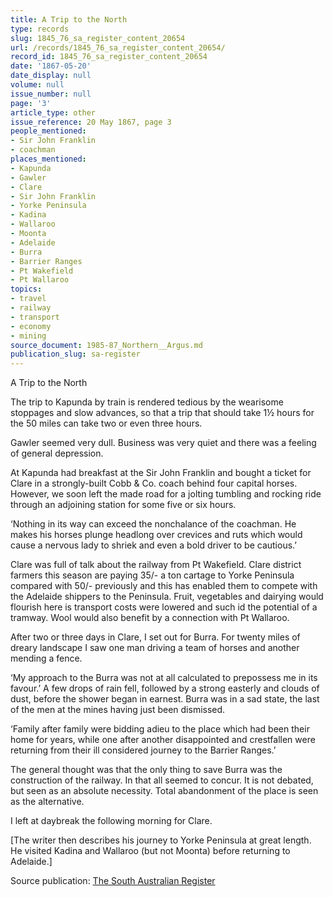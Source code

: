```yaml
---
title: A Trip to the North
type: records
slug: 1845_76_sa_register_content_20654
url: /records/1845_76_sa_register_content_20654/
record_id: 1845_76_sa_register_content_20654
date: '1867-05-20'
date_display: null
volume: null
issue_number: null
page: '3'
article_type: other
issue_reference: 20 May 1867, page 3
people_mentioned:
- Sir John Franklin
- coachman
places_mentioned:
- Kapunda
- Gawler
- Clare
- Sir John Franklin
- Yorke Peninsula
- Kadina
- Wallaroo
- Moonta
- Adelaide
- Burra
- Barrier Ranges
- Pt Wakefield
- Pt Wallaroo
topics:
- travel
- railway
- transport
- economy
- mining
source_document: 1985-87_Northern__Argus.md
publication_slug: sa-register
---
```


A Trip to the North

The trip to Kapunda by train is rendered tedious by the wearisome stoppages and slow advances, so that a trip that should take 1½ hours for the 50 miles can take two or even three hours.

Gawler seemed very dull.  Business was very quiet and there was a feeling of general depression.

At Kapunda had breakfast at the Sir John Franklin and bought a ticket for Clare in a strongly-built Cobb & Co. coach behind four capital horses.  However, we soon left the made road for a jolting tumbling and rocking ride through an adjoining station for some five or six hours.

‘Nothing in its way can exceed the nonchalance of the coachman.  He makes his horses plunge headlong over crevices and ruts which would cause a nervous lady to shriek and even a bold driver to be cautious.’

Clare was full of talk about the railway from Pt Wakefield.  Clare district farmers this season are paying 35/- a ton cartage to Yorke Peninsula compared with 50/- previously and this has enabled them to compete with the Adelaide shippers to the Peninsula.  Fruit, vegetables and dairying would flourish here is transport costs were lowered and such id the potential of a tramway.  Wool would also benefit by a connection with Pt Wallaroo.

After two or three days in Clare, I set out for Burra.  For twenty miles of dreary landscape I saw one man driving a team of horses and another mending a fence.

‘My approach to the Burra was not at all calculated to prepossess me in its favour.’  A few drops of rain fell, followed by a strong easterly and clouds of dust, before the shower began in earnest.  Burra was in a sad state, the last of the men at the mines having just been dismissed.

‘Family after family were bidding adieu to the place which had been their home for years, while one after another disappointed and crestfallen were returning from their ill considered journey to the Barrier Ranges.’

The general thought was that the only thing to save Burra was the construction of the railway.  In that all seemed to concur.  It is not debated, but seen as an absolute necessity.  Total abandonment of the place is seen as the alternative.

I left at daybreak the following morning for Clare.

[The writer then describes his journey to Yorke Peninsula at great length.  He visited Kadina and Wallaroo (but not Moonta) before returning to Adelaide.]

Source publication: [The South Australian Register](/publications/sa-register/)
